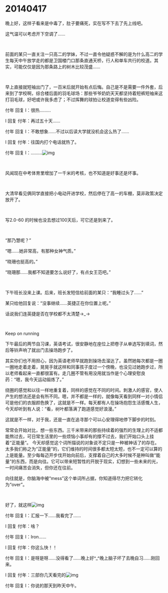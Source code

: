 # 20140417

晚上好，这样子看来是中毒了，肚子要痛死，实在写不下去了先上线吧。

这气温可以考虑开下空调了……

<br/>

前面的某只一直关注一只高二的学妹，不过一直令他疑惑不解的是为什么高二的学生每天中午放学走的都是卫国楼门口那条直通天桥，行人和单车共行的校道。其实，可能仅仅是因为那条路上的树木比较茂盛……

<br/>

早上直接就短袖出门了，一百米后就开始有点后悔。自己是不是需要一件外套，后来到了学校啊，综合楼后面的羽毛球场：那些爷爷奶奶天天都坚持着短裤短袖来这打羽毛球，好吧或许我多虑了；不过挥舞的球拍让校道变得有些凶险。

付年 回复 I：很热………

I 回复 付年：再过五十天……

付年 回复 I：不敢想象……不过以后读大学就没机会这么热了…...

I 回复 付年：往国内打个电话就热了。

付年 回复 I：………![img](https://qzonestyle.gtimg.cn/qzone/em/e105.gif)

<br/>

风闻现在中考体育里增加了一千米的考核，也不知道是好事还是坏事。

<br/>

大清早看见俩同学直接把小电动开进学校，然后停在了高一的车棚，莫非政策决定放开了。

<br/>

写2.0-60 的时候也没去想过100天后，可它还是到来了。

<br/>

“那乃慧呢？”

“嗯……她非常高，有那种女神气质。”

“晓珊也挺高的。”

“晓珊那……我都不知道要怎么说好了，有点女王范吧。”

<br/>

下午班长没来上课。后来，班长发短信给前面的某只：“我睡过头了……” 

某只给他回复说：“没事继续……英捷正在你位置上呢。”

话说我们连英捷是否在学校都不太清楚→_→

<br/>

Keep on running

下午最后的两节自习课，英语考试，很安静地在座位上把卷子从单选写到填词，然后等铃声响了就出门去操场跑步了。

其实你们也不用担心，因为英语老师早就跑到操场去溜达了。虽然她每次都是一圈一圈地走着走着，晃晃手就这样和同事孩子度过一个傍晚，也没见过她跑步过，所以老师看起来一直都很富有。走几圈不管有用没用就当作是个心理安慰良药：“嗯，我今天运动锻炼了。”

绕圈的感觉和以往一样地重复着，同样的感觉在不同的时间。刺激人的感官，使人产生的想法还是会有所不同。嗯，并不都是一样的，就像每天看到同样一对小情侣可是他们的衣服颜色换了，这就是不一样。每天都有人在操场抱怨生活感慨人生，今天却听到有人说：“看，树叶都落满了跑道感觉好浪漫。” 

这就是不一样，对于我，还是一直在追寻那个可以心安理得地停下脚步的时刻。

常常会开始对比，想一些东西。三千米带来的那些持续着的强烈的生理上的不适都能熬过去，可日常生活里的一些烦恼小事却有的撑不过去，我们开始口头上挂着“正能量”。 今天却感觉这个词所描说的对象说不定只是一种被神话了的存在。太多我们称之为“正能量”的，它们维持的时间很多都太短太短，也不一定可以算的上是能量。至少每每迈开步伐开始向前后，支撑着自己的大多时候不是种叫做“能量”的东西，而是向往。它可以带来短暂性的开脱于现实，幻想到一些未来的光，一时间痛苦会消失，但你还在往前。

向往就是，你脑海中被“mess”这个单词所占据，你知道得尽力把它转化为“over”。

<br/>

好了，就这样![img](https://qzonestyle.gtimg.cn/qzone/em/e175.gif)

付年 回复 I：汇报一下…...我看完了…...

I 回复 付年：啥？

付年 回复 I：Iron…...

I 回复 付年：你这么快！！

付年 回复 I：是呀是呀...…没得看了…...晚上好^_^晚上脑子坏了去晚自习…...刚回来。

I 回复 付年：三部你几天看完的![img](https://qzonestyle.gtimg.cn/qzone/em/e136.gif)

付年 回复 I：你说的那天到昨天中午。